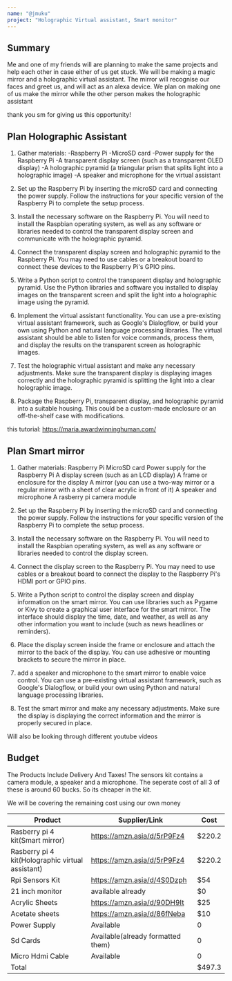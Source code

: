 ```yaml
---
name: "@jmuku"
project: "Holographic Virtual assistant, Smart monitor"
---
```


## Summary
Me and one of my friends will are planning to make the same projects and help each other in case either of us get stuck. We will be making a magic mirror and a holographic virtual assistant.
The mirror will recognise our faces and greet us, and will act as an alexa device. We plan on making one of us make the mirror while the other person makes the holographic assistant

thank you sm for giving us this opportunity!

## Plan Holographic Assistant
1) Gather materials:
 -Raspberry Pi
 -MicroSD card
 -Power supply for the Raspberry Pi
 -A transparent display screen (such as a transparent OLED display)
 -A holographic pyramid (a triangular prism that splits light into a holographic image)
 -A speaker and microphone for the virtual assistant
2) Set up the Raspberry Pi by inserting the microSD card and connecting the power supply. Follow the instructions for your specific version of the Raspberry Pi to complete the setup process.

3) Install the necessary software on the Raspberry Pi. You will need to install the Raspbian operating system, as well as any software or libraries needed to control the transparent display screen and communicate with the holographic pyramid.

4) Connect the transparent display screen and holographic pyramid to the Raspberry Pi. You may need to use cables or a breakout board to connect these devices to the Raspberry Pi's GPIO pins.

5) Write a Python script to control the transparent display and holographic pyramid. Use the Python libraries and software you installed to display images on the transparent screen and split the light into a holographic image using the pyramid.

6) Implement the virtual assistant functionality. You can use a pre-existing virtual assistant framework, such as Google's Dialogflow, or build your own using Python and natural language processing libraries. The virtual assistant should be able to listen for voice commands, process them, and display the results on the transparent screen as holographic images.

7) Test the holographic virtual assistant and make any necessary adjustments. Make sure the transparent display is displaying images correctly and the holographic pyramid is splitting the light into a clear holographic image.

8) Package the Raspberry Pi, transparent display, and holographic pyramid into a suitable housing. This could be a custom-made enclosure or an off-the-shelf case with modifications.

this tutorial: https://maria.awardwinninghuman.com/

## Plan Smart mirror
1) Gather materials:
Raspberry Pi
MicroSD card
Power supply for the Raspberry Pi
A display screen (such as an LCD display)
A frame or enclosure for the display
A mirror (you can use a two-way mirror or a regular mirror with a sheet of clear acrylic in front of it)
A speaker and microphone 
A rasberry pi camera module

2) Set up the Raspberry Pi by inserting the microSD card and connecting the power supply. Follow the instructions for your specific version of the Raspberry Pi to complete the setup process.

3) Install the necessary software on the Raspberry Pi. You will need to install the Raspbian operating system, as well as any software or libraries needed to control the display screen.

4) Connect the display screen to the Raspberry Pi. You may need to use cables or a breakout board to connect the display to the Raspberry Pi's HDMI port or GPIO pins.

5) Write a Python script to control the display screen and display information on the smart mirror. You can use libraries such as Pygame or Kivy to create a graphical user interface for the smart mirror. The interface should display the time, date, and weather, as well as any other information you want to include (such as news headlines or reminders).

6) Place the display screen inside the frame or enclosure and attach the mirror to the back of the display. You can use adhesive or mounting brackets to secure the mirror in place.

7) add a speaker and microphone to the smart mirror to enable voice control. You can use a pre-existing virtual assistant framework, such as Google's Dialogflow, or build your own using Python and natural language processing libraries.

8) Test the smart mirror and make any necessary adjustments. Make sure the display is displaying the correct information and the mirror is properly secured in place.

Will also be looking through different youtube videos 

## Budget
The Products Include Delivery And Taxes!
The sensors kit contains a camera module, a speaker and a microphone. The seperate cost of all 3 of these is around 60 bucks. So its cheaper in the kit.

We will be covering the remaining cost using our own money

| Product         | Supplier/Link                         | Cost   |
| --------------- | ------------------------------------- | ------ |
| Rasberry pi 4 kit(Smart mirror)| https://amzn.asia/d/5rP9Fz4 | $220.2 |
| Rasberry pi 4 kit(Holographic virtual assistant)| https://amzn.asia/d/5rP9Fz4 | $220.2 |
| Rpi Sensors Kit| https://amzn.asia/d/4S0Dzph | $54 |
| 21 inch monitor | available already | $0|
| Acrylic Sheets | https://amzn.asia/d/90DH9It | $25| 
| Acetate sheets | https://amzn.asia/d/86fNeba | $10| 
| Power Supply | Available | 0 |
| Sd Cards | Available(already formatted them) | 0 |
| Micro Hdmi Cable | Available | 0 |
| Total           |                                       | $497.3 |
